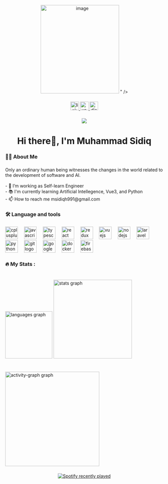 <br clear="both">

<div align="center">
  <img width="250" height="281" alt="image" src="https://github.com/user-attachments/assets/76985846-2c0f-4b1e-ad32-ec2d2fa4f5c8" />
"  />
</div>

###

<div align="center">
  <a href="https://linkedin.com/in/msidiqh" target="_blank">
    <img src="https://img.shields.io/static/v1?message=LinkedIn&logo=linkedin&label=&color=0077B5&logoColor=white&labelColor=&style=for-the-badge" height="27" alt="linkedin logo"  />
  </a>
  <a href="https://www.youtube.com/@msidiqh991" target="_blank">
    <img src="https://img.shields.io/static/v1?message=Youtube&logo=youtube&label=&color=FF0000&logoColor=white&labelColor=&style=for-the-badge" height="27" alt="youtube logo"  />
  </a>
  <a href="https://discordlookup.com/user/409972089861308416" target="_blank">
    <img src="https://img.shields.io/static/v1?message=Discord&logo=discord&label=&color=7289DA&logoColor=white&labelColor=&style=for-the-badge" height="27" alt="discord logo"  />
  </a>
</div>

###

<div align="center">
  <img src="https://visitor-badge.laobi.icu/badge?page_id=msidiqh991.msidiqh991&left_color=darkturquoise&right_color=cornflowerblue&left_text=Foreigners"  />
</div>

###

<h1 align="center">Hi there👋, I'm Muhammad Sidiq</h1>

###

<h3 align="left">👩‍💻  About Me</h3>

###

<p align="left">Only an ordinary human being witnesses the changes in the world related to the development of software and AI.<br><br>- 🔭 I’m working as Self-learn Engineer<br>- 📚 I'm currently learning Artificial Intellegence, Vue3, and Python<br>- 📫 How to reach me msidiqh991@gmail.com</p>

###

<h3 align="left">🛠 Language and tools</h3>

###

<div align="left">
  <img src="https://cdn.jsdelivr.net/gh/devicons/devicon/icons/cplusplus/cplusplus-original.svg" height="40" alt="cplusplus logo"  />
  <img width="12" />
  <img src="https://cdn.jsdelivr.net/gh/devicons/devicon/icons/javascript/javascript-original.svg" height="40" alt="javascript logo"  />
  <img width="12" />
  <img src="https://cdn.jsdelivr.net/gh/devicons/devicon/icons/typescript/typescript-original.svg" height="40" alt="typescript logo"  />
  <img width="12" />
  <img src="https://cdn.jsdelivr.net/gh/devicons/devicon/icons/react/react-original.svg" height="40" alt="react logo"  />
  <img width="12" />
  <img src="https://cdn.jsdelivr.net/gh/devicons/devicon/icons/redux/redux-original.svg" height="40" alt="redux logo"  />
  <img width="12" />
  <img src="https://cdn.jsdelivr.net/gh/devicons/devicon/icons/vuejs/vuejs-original.svg" height="40" alt="vuejs logo"  />
  <img width="12" />
  <img src="https://cdn.jsdelivr.net/gh/devicons/devicon/icons/nodejs/nodejs-original.svg" height="40" alt="nodejs logo"  />
  <img width="12" />
  <img src="https://cdn.jsdelivr.net/gh/devicons/devicon/icons/laravel/laravel-original.svg" height="40" alt="laravel logo"  />
  <img width="12" />
  <img src="https://cdn.jsdelivr.net/gh/devicons/devicon/icons/python/python-original.svg" height="40" alt="python logo"  />
  <img width="12" />
  <img src="https://cdn.jsdelivr.net/gh/devicons/devicon/icons/git/git-original.svg" height="40" alt="git logo"  />
  <img width="12" />
  <img src="https://cdn.jsdelivr.net/gh/devicons/devicon/icons/googlecloud/googlecloud-original.svg" height="40" alt="googlecloud logo"  />
  <img width="12" />
  <img src="https://cdn.jsdelivr.net/gh/devicons/devicon/icons/docker/docker-original.svg" height="40" alt="docker logo"  />
  <img width="12" />
  <img src="https://cdn.jsdelivr.net/gh/devicons/devicon/icons/firebase/firebase-plain.svg" height="40" alt="firebase logo"  />
</div>

###

<h3 align="left">🔥   My Stats :</h3>

###

<br clear="both">

<div align="left">
  <img src="https://github-readme-stats.vercel.app/api/top-langs?username=msidiqh991&locale=en&hide_title=false&layout=compact&card_width=320&langs_count=6&theme=dracula&hide_border=false&order=2&custom_title=Recently%20Used%20Languages" height="150" alt="languages graph"  />
  <img src="https://github-readme-stats.vercel.app/api?username=msidiqh991&hide_title=false&hide_rank=false&show_icons=true&include_all_commits=true&count_private=true&disable_animations=false&theme=dracula&locale=en&hide_border=false&order=1" height="250" alt="stats graph"  />
</div>

###

<br clear="both">

<div align="left">
  <img src="https://github-readme-activity-graph.vercel.app/graph?username=msidiqh991&radius=16&theme=react&area=true&order=5" height="300" alt="activity-graph graph"  />
</div>

###

<div align="center">
  <a href="https://open.spotify.com/user/2l7aafluwkvpamdogtmr2s3s2">
    <img src="https://spotify-recently-played-readme.vercel.app/api?user=2l7aafluwkvpamdogtmr2s3s2&unique=true" alt="Spotify recently played" />
  </a>
</div>


###
